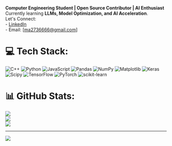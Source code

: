 **Computer Engineering Student | Open Source Contributor | AI Enthusiast**  <br>Currently learning **LLMs, Model Optimization, and AI Acceleration**. <br>Let's Connect:  <br>- [LinkedIn](https://www.linkedin.com/in/mohamed-ashraf-65ab91243?utm_source=share&utm_campaign=share_via&utm_content=profile&utm_medium=ios_app)<br>- Email: [ma2736666@gmail.com]  


# 💻 Tech Stack:
![C++](https://img.shields.io/badge/c++-%2300599C.svg?style=for-the-badge&logo=c%2B%2B&logoColor=white) ![Python](https://img.shields.io/badge/python-3670A0?style=for-the-badge&logo=python&logoColor=ffdd54) ![JavaScript](https://img.shields.io/badge/javascript-%23323330.svg?style=for-the-badge&logo=javascript&logoColor=%23F7DF1E) ![Pandas](https://img.shields.io/badge/pandas-%23150458.svg?style=for-the-badge&logo=pandas&logoColor=white) ![NumPy](https://img.shields.io/badge/numpy-%23013243.svg?style=for-the-badge&logo=numpy&logoColor=white) ![Matplotlib](https://img.shields.io/badge/Matplotlib-%23ffffff.svg?style=for-the-badge&logo=Matplotlib&logoColor=black) ![Keras](https://img.shields.io/badge/Keras-%23D00000.svg?style=for-the-badge&logo=Keras&logoColor=white) ![Scipy](https://img.shields.io/badge/SciPy-%230C55A5.svg?style=for-the-badge&logo=scipy&logoColor=%white) ![TensorFlow](https://img.shields.io/badge/TensorFlow-%23FF6F00.svg?style=for-the-badge&logo=TensorFlow&logoColor=white) ![PyTorch](https://img.shields.io/badge/PyTorch-%23EE4C2C.svg?style=for-the-badge&logo=PyTorch&logoColor=white) ![scikit-learn](https://img.shields.io/badge/scikit--learn-%23F7931E.svg?style=for-the-badge&logo=scikit-learn&logoColor=white)
# 📊 GitHub Stats:
![](https://github-readme-stats.vercel.app/api?username=Mohamed-Ashraf273&theme=dark&hide_border=false&include_all_commits=false&count_private=false)<br/>
![](https://nirzak-streak-stats.vercel.app/?user=Mohamed-Ashraf273&theme=dark&hide_border=false)<br/>
![](https://github-readme-stats.vercel.app/api/top-langs/?username=Mohamed-Ashraf273&theme=dark&hide_border=false&include_all_commits=false&count_private=false&layout=compact)

---
[![](https://visitcount.itsvg.in/api?id=Mohamed-Ashraf273&icon=0&color=0)](https://visitcount.itsvg.in)

<!-- Proudly created with GPRM ( https://gprm.itsvg.in ) -->
